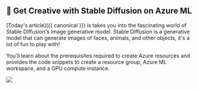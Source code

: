 ## 🚌 Get Creative with Stable Diffusion on Azure ML

[Today's article]({{ canonical }}) is takes you into the fascinating world of Stable Diffusion's image generative model. Stable Diffusion is a generative model that can generate images of faces, animals, and other objects, it's a lot of fun to play with! 

You'll learn about the prerequisites required to create Azure resources and provides the code snippets to create a resource group, Azure ML workspace, and a GPU compute instance. 

![](image.jpeg)
